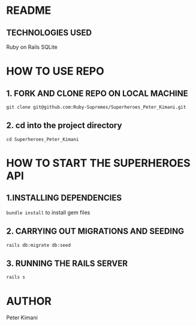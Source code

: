 # README

## TECHNOLOGIES USED
Ruby on Rails
SQLite

# HOW TO USE REPO
## 1. FORK AND CLONE REPO ON LOCAL MACHINE
`git clone git@github.com:Ruby-Supremes/Superheroes_Peter_Kimani.git`
## 2. cd into the project directory
`cd Superheroes_Peter_Kimani`


# HOW TO START THE SUPERHEROES API
## 1.INSTALLING DEPENDENCIES
`bundle install` to install gem files
## 2. CARRYING OUT MIGRATIONS AND SEEDING
`rails db:migrate db:seed`
## 3. RUNNING THE RAILS SERVER
`rails s`

# AUTHOR
Peter Kimani

